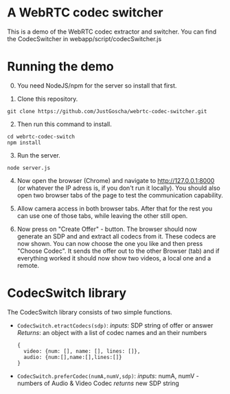 A WebRTC codec switcher
========================================

This is a demo of the WebRTC codec extractor and switcher.
You can find the CodecSwitcher in webapp/script/codecSwitcher.js

# Running the demo


0. You need NodeJS/npm for the server so install that first.

1. Clone this repository. 

```
git clone https://github.com/JustGoscha/webrtc-codec-switcher.git
```

2. Then run this command to install.

```
cd webrtc-codec-switch
npm install
```

3. Run the server.

```
node server.js
```

4. Now open the browser (Chrome) and navigate to http://127.0.0.1:8000 (or whatever the IP adress is, if you don't run it locally). You should also open two browser tabs of the page to test the communication capability.

5. Allow camera access in both browser tabs. After that for the rest you can use one of those tabs, while leaving the other still open.

6. Now press on "Create Offer" - button. The browser should now generate an SDP and and extract all codecs from it. These codecs are now shown. You can now choose the one you like and then press "Choose Codec". It sends the offer out to the other Browser (tab) and if everything worked it should now show two videos, a local one and a remote.

# CodecSwitch library

The CodecSwitch library consists of two simple functions.

- `CodecSwitch.etractCodecs(sdp)`: 
  *inputs*: SDP string of offer or answer
  *Returns*: an object with a list of codec names and an their numbers 
  ```
  {
    video: {num: [], name: [], lines: []},
    audio: {num:[],name:[],lines:[]}
  }
  ```

- `CodecSwitch.preferCodec(numA,numV,sdp)`:
  *inputs*: numA, numV - numbers of Audio & Video Codec
  *returns* new SDP string



